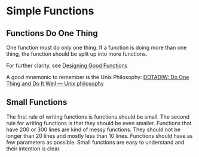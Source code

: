 # Simple Functions

## Functions Do One Thing

One function must do only one thing. If a function is doing more than one thing, the function should be split up into more functions.

For further clarity, see [Designing Good Functions](https://workat.tech/machine-coding/tutorial/design-good-functions-classes-clean-code-86h68awn9c7q#:~:text=A%20function%20should%20do%20one,doing%20more%20than%20one%20thing.)

A good mnemonic to remember is the Unix Philosophy:
[DOTADIW: Do One Thing and Do It Well — Unix philosophy](https://en.wikipedia.org/wiki/Unix_philosophy#Do_One_Thing_and_Do_It_Well)

## Small Functions

The first rule of writing functions is functions should be small. The second rule for writing functions is that they should be even smaller. Functions that have 200 or 300 lines are kind of messy functions. They should not be longer than 20 lines and mostly less than 10 lines. Functions should have as few parameters as possible. Small functions are easy to understand and their intention is clear.
